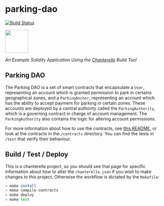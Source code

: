 # parking-dao

[![Build Status](https://travis-ci.org/f-o-a-m/parking-dao.svg?branch=master)](https://travis-ci.org/f-o-a-m/parking-dao)

<img src=https://github.com/f-o-a-m/purescript-web3/blob/master/purescript-web3-logo.png width="75">

_An Example Solidity Application Using the [Chanterelle](https://github.com/f-o-a-m/chanterelle) Build Tool_

## Parking DAO

The Parking DAO is a set of smart contracts that encapsulate a `User`, representing an account which is granted permission to park in certains geographical zones, and a `ParkingAnchor`, representing an account which has the ability to accept payment for parking in certain zones. These accounts are deployed by a central authority called the `ParkingAuthority`, which is a governing contract in charge of account management. The `ParkingAuthority` also contains the logic for altering account permissions.

For more information about how to use the contracts, see [this README](https://github.com/f-o-a-m/parking-dao/blob/master/sequence-diagrams/README.md), or look at the contracts in the `/contracts` directory. You can find the tests in `/test` that verify their behaviour.

## Build / Test / Deploy
This is a chanterelle project, so you should see that page for specific information about how to alter the `chanterelle.json` if you wish to make changes to this project. Otherwise the workflow is dictated by the `Makefile`:

```bash
> make install
> make compile-contracts
> make deploy
> make test
```
